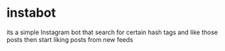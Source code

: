 # instabot
its a simple Instagram bot that search for certain  hash tags and like those posts then start liking posts from new feeds

